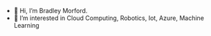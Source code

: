 - 👋 Hi, I’m Bradley Morford.
- 👀 I’m interested in Cloud Computing, Robotics, Iot, Azure, Machine Learning

<!---
BradleyMorford/BradleyMorford is a ✨ special ✨ repository because its `README.md` (this file) appears on your GitHub profile.
You can click the Preview link to take a look at your changes.
--->
